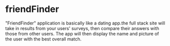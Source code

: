 # friendFinder
 "FriendFinder" application is basically like a dating app.the full stack site will take in results from your users' surveys, then compare their answers with those from other users. The app will then display the name and picture of the user with the best overall match.
